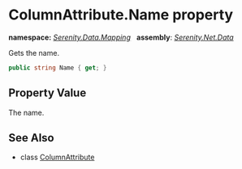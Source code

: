 # ColumnAttribute.Name property
**namespace:** *[Serenity.Data.Mapping](../../README.md#serenity.data.mapping-namespace)*   **assembly**: *[Serenity.Net.Data](../../README.md)*

Gets the name.

```csharp
public string Name { get; }
```

## Property Value

The name.

## See Also

* class [ColumnAttribute](../ColumnAttribute.md)